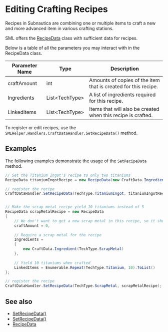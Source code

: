# Editing Crafting Recipes

Recipes in Subnautica are combining one or multiple items to craft a new and more advanced item in various crafting stations.  

SML offers the [RecipeData](xref:SMLHelper.Crafting.RecipeData) class with sufficient data for recipes.  

Below is a table of all the parameters you may interact with in the RecipeData class.  

| Parameter Name | Type                 | Description                                                    |
|----------------|----------------------|----------------------------------------------------------------|
| craftAmount    | int                  | Amounts of copies of the item that is created for this recipe. |
| Ingredients    | List&lt;TechType&gt; | A list of ingredients required for this recipe.                |
| LinkedItems    | List&lt;TechType&gt; | Items that will also be created when this recipe is crafted.   |


To register or edit recipes, use the `SMLHelper.Handlers.CraftDataHandler.SetRecipeData()` method.

## Examples
The following examples demonstrate the usage of the `SetRecipeData` method.
```csharp
// Set the Titanium Ingot's recipe to only two titaniums
RecipeData titaniumIngotRecipe = new RecipeData(new CraftData.Ingredient(TechType.Titanium, 2));

// register the recipe
CraftDataHandler.SetRecipeData(TechType.TitaniumIngot, titaniumIngotRecipe);


// Make the scrap metal recipe yield 10 titaniums instead of 5
RecipeData scrapMetalRecipe = new RecipeData
{
    // We don't want to get a new scrap metal in this recipe, so it should be 0.
    craftAmount = 0,
    
    // Require a scrap metal for the recipe
    Ingredients =
    {
	    new CraftData.Ingredient(TechType.ScrapMetal)
    },
    
    // Yield 10 titaniums when crafted
    LinkedItems = Enumerable.Repeat(TechType.Titanium, 10).ToList()
};

// register the recipe
CraftDataHandler.SetRecipeData(TechType.ScrapMetal, scrapMetalRecipe);
```

## See also
- [SetRecipeData()](xref:SMLHelper.Handlers.CraftDataHandler.SetRecipeData(TechType,SMLHelper.Crafting.RecipeData))
- [SetRecipeData()](xref:SMLHelper.Handlers.CraftDataHandler.GetRecipeData(TechType))
- [RecipeData](xref:SMLHelper.Crafting.RecipeData)